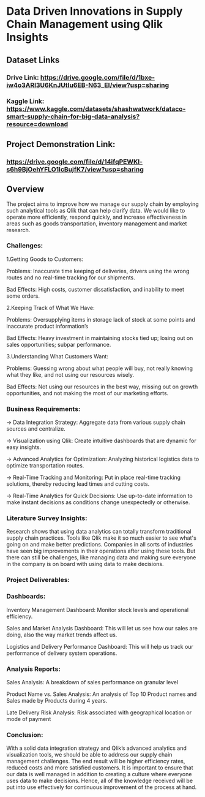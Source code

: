# Data Driven Innovations in Supply Chain Management using Qlik Insights


## Dataset Links

### Drive Link: https://drive.google.com/file/d/1bxe-iw4o3ARl3U6KnJUtIu6EB-N63_EI/view?usp=sharing

### Kaggle Link: https://www.kaggle.com/datasets/shashwatwork/dataco-smart-supply-chain-for-big-data-analysis?resource=download

## Project Demonstration Link: 
### https://drive.google.com/file/d/14ifqPEWKl-s6h9BjOehYFLO1IcBujfK7/view?usp=sharing


## Overview

The project aims to improve how we manage our supply chain by employing such analytical tools as Qlik that can help clarify data. We would like to operate more efficiently, respond quickly, and increase effectiveness in areas such as goods transportation, inventory management and market research.

### Challenges:

1.Getting Goods to Customers:

Problems: Inaccurate time keeping of deliveries, drivers using the wrong routes and no real-time tracking for our shipments.

Bad Effects: High costs, customer dissatisfaction, and inability to meet some orders.

2.Keeping Track of What We Have:

Problems: Oversupplying items in storage lack of stock at some points and inaccurate product information’s

Bad Effects: Heavy investment in maintaining stocks tied up; losing out on sales opportunities; subpar performance.

3.Understanding What Customers Want:

Problems: Guessing wrong about what people will buy, not really knowing what they like, and not using our resources wisely.

Bad Effects: Not using our resources in the best way, missing out on growth opportunities, and not making the most of our marketing efforts.

### Business Requirements: 

-> Data Integration Strategy: Aggregate data from various supply chain sources and centralize. 

-> Visualization using Qlik: Create intuitive dashboards that are dynamic for easy insights. 

-> Advanced Analytics for Optimization: Analyzing historical logistics data to optimize transportation routes.

-> Real-Time Tracking and Monitoring: Put in place real-time tracking solutions, thereby reducing lead times and cutting costs.

-> Real-Time Analytics for Quick Decisions:  Use up-to-date information to make instant decisions as conditions change unexpectedly or otherwise.

### Literature Survey Insights: 
Research shows that using data analytics can totally transform traditional supply chain practices. Tools like Qlik make it so much easier to see what's going on and make better predictions. Companies in all sorts of industries have seen big improvements in their operations after using these tools. But there can still be challenges, like managing data and making sure everyone in the company is on board with using data to make decisions.

### Project Deliverables:

### Dashboards: 
Inventory Management Dashboard: Monitor stock levels and operational efficiency.

Sales and Market Analysis Dashboard: This will let us see how our sales are doing, also the way market trends affect us.

Logistics and Delivery Performance Dashboard: This will help us track our performance of delivery system operations.

### Analysis Reports:

Sales Analysis: A breakdown of sales performance on granular level

Product Name vs. Sales Analysis: An analysis of Top 10 Product names and Sales made by Products during 4 years. 

Late Delivery Risk Analysis: Risk associated with geographical location or mode of payment

### Conclusion:
With a solid data integration strategy and Qlik’s advanced analytics and visualization tools, we should be able to address our supply chain management challenges. The end result will be higher efficiency rates, reduced costs and more satisfied customers. It is important to ensure that our data is well managed in addition to creating a culture where everyone uses data to make decisions. Hence, all of the knowledge received will be put into use effectively for continuous improvement of the process at hand.

